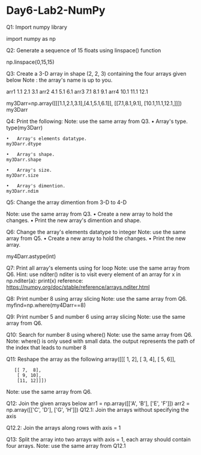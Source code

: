 # Day6-Lab2-NumPy

Q1: Import numpy library

import numpy as np


Q2: Generate a sequence of 15 floats using linspace() function

np.linspace(0,15,15)


Q3: Create a 3-D array in shape (2, 2, 3) containing the four arrays given below
Note : the array's name is up to you.




arr1
1.1
2.1
3.1
arr2
4.1
5.1
6.1
arr3
7.1
8.1
9.1
arr4
10.1
11.1
12.1

my3Darr=np.array([[[1.1,2.1,3.1],[4.1,5.1,6.1]], [[7.1,8.1,9.1], [10.1,11.1,12.1,]]])
my3Darr



Q4: Print the following:
Note: use the same array from Q3.
	•	Array's type.
	type(my3Darr)

	•	Array's elements datatype.
	my3Darr.dtype

	•	Array's shape.
	my3Darr.shape

	•	Array's size.
	my3Darr.size
	
	•	Array's dimention.
	my3Darr.ndim


Q5: Change the array dimention from 3-D to 4-D

Note: use the same array from Q3.
	•	Create a new array to hold the changes.
	•	Print the new array's dimention and shape.



Q6: Change the array's elements datatype to integer
Note: use the same array from Q5.
	•	Create a new array to hold the changes.
	•	Print the new array.

my4Darr.astype(int)



Q7: Print all array's elements using for loop
Note: use the same array from Q6.
Hint: use nditer()
nditer is to visit every element of an array
for x in np.nditer(a):
	print(x)
reference: https://numpy.org/doc/stable/reference/arrays.nditer.html


Q8: Print number 8 using array slicing
Note: use the same array from Q6.
myfind=np.where(my4Darr==8)



Q9: Print number 5 and number 6 using array slicing
Note: use the same array from Q6.



Q10: Search for number 8 using where()
Note: use the same array from Q6.
Note: where() is only used with small data.
the output represents the path of the index that leads to number 8



Q11: Reshape the array as the following
array([[[ 1, 2],
        [ 3,  4],
        [ 5,  6]],

       [[ 7,  8],
        [ 9, 10],
        [11, 12]]])

Note: use the same array from Q6.



Q12: Join the given arrays below
arr1 = np.array([['A', 'B'], ['E', 'F']])
arr2 = np.array([['C', 'D'], ['G', 'H']])
Q12.1: Join the arrays without specifying the axis



Q12.2: Join the arrays along rows with axis = 1



Q13: Split the array into two arrays with axis = 1, each array should contain four arrays.
Note: use the same array from Q12.1

